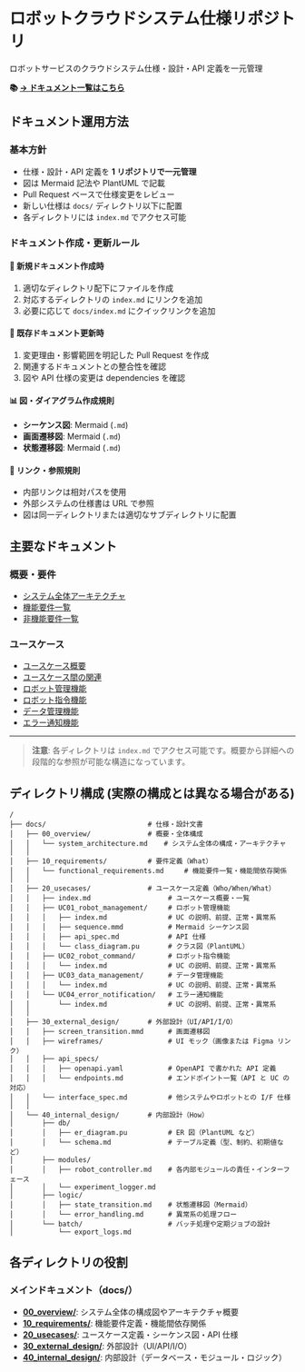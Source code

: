 # ロボットクラウドシステム仕様リポジトリ

ロボットサービスのクラウドシステム仕様・設計・API 定義を一元管理

**📚 [→ ドキュメント一覧はこちら](./docs/index.md)**

## ドキュメント運用方法

### 基本方針

- 仕様・設計・API 定義を **1 リポジトリで一元管理**
- 図は Mermaid 記法や PlantUML で記載
- Pull Request ベースで仕様変更をレビュー
- 新しい仕様は `docs/` ディレクトリ以下に配置
- 各ディレクトリには `index.md` でアクセス可能

### ドキュメント作成・更新ルール

#### 📝 新規ドキュメント作成時

1. 適切なディレクトリ配下にファイルを作成
2. 対応するディレクトリの `index.md` にリンクを追加
3. 必要に応じて `docs/index.md` にクイックリンクを追加

#### 🔄 既存ドキュメント更新時

1. 変更理由・影響範囲を明記した Pull Request を作成
2. 関連するドキュメントとの整合性を確認
3. 図や API 仕様の変更は dependencies を確認

#### 📊 図・ダイアグラム作成規則

- **シーケンス図**: Mermaid (`.md`)
- **画面遷移図**: Mermaid (`.md`)
- **状態遷移図**: Mermaid (`.md`)

#### 🔗 リンク・参照規則

- 内部リンクは相対パスを使用
- 外部システムの仕様書は URL で参照
- 図は同一ディレクトリまたは適切なサブディレクトリに配置


## 主要なドキュメント

### 概要・要件

- [システム全体アーキテクチャ](./docs/00_overview/system_architecture.md)
- [機能要件一覧](./docs/10_requirements/functional_requirements.md)
- [非機能要件一覧](./docs/10_requirements/non_functional_requirements.md)

### ユースケース

- [ユースケース概要](./docs/20_usecases/index.md)
- [ユースケース間の関連](./docs/20_usecases/usecase_relationships.md)
- [ロボット管理機能](./docs/20_usecases/UC01_robot_management/index.md)
- [ロボット指令機能](./docs/20_usecases/UC02_robot_command/index.md)
- [データ管理機能](./docs/20_usecases/UC03_data_management/index.md)
- [エラー通知機能](./docs/20_usecases/UC04_error_notification/index.md)

---

> **注意**: 各ディレクトリは `index.md` でアクセス可能です。概要から詳細への段階的な参照が可能な構造になっています。

## ディレクトリ構成 (実際の構成とは異なる場合がある)

```
/
├── docs/                         # 仕様・設計文書
│   ├── 00_overview/              # 概要・全体構成
│   │   └── system_architecture.md    # システム全体の構成・アーキテクチャ
│   │
│   ├── 10_requirements/          # 要件定義（What）
│   │   └── functional_requirements.md     # 機能要件一覧・機能間依存関係
│   │
│   ├── 20_usecases/              # ユースケース定義（Who/When/What）
│   │   ├── index.md                   # ユースケース概要・一覧
│   │   ├── UC01_robot_management/     # ロボット管理機能
│   │   │   ├── index.md               # UC の説明、前提、正常・異常系
│   │   │   ├── sequence.mmd           # Mermaid シーケンス図
│   │   │   ├── api_spec.md            # API 仕様
│   │   │   └── class_diagram.pu       # クラス図（PlantUML）
│   │   ├── UC02_robot_command/        # ロボット指令機能
│   │   │   └── index.md               # UC の説明、前提、正常・異常系
│   │   ├── UC03_data_management/      # データ管理機能
│   │   │   └── index.md               # UC の説明、前提、正常・異常系
│   │   └── UC04_error_notification/   # エラー通知機能
│   │       └── index.md               # UC の説明、前提、正常・異常系
│   │
│   ├── 30_external_design/       # 外部設計（UI/API/I/O）
│   │   ├── screen_transition.mmd      # 画面遷移図
│   │   ├── wireframes/                # UI モック（画像または Figma リンク）
│   │   ├── api_specs/
│   │   │   ├── openapi.yaml           # OpenAPI で書かれた API 定義
│   │   │   └── endpoints.md           # エンドポイント一覧（API と UC の対応）
│   │   └── interface_spec.md          # 他システムやロボットとの I/F 仕様
│   │
│   └── 40_internal_design/       # 内部設計（How）
│       ├── db/
│       │   ├── er_diagram.pu          # ER 図（PlantUML など）
│       │   └── schema.md              # テーブル定義（型、制約、初期値など）
│       ├── modules/
│       │   ├── robot_controller.md    # 各内部モジュールの責任・インターフェース
│       │   └── experiment_logger.md
│       ├── logic/
│       │   ├── state_transition.md    # 状態遷移図（Mermaid）
│       │   └── error_handling.md      # 異常系の処理フロー
│       └── batch/                     # バッチ処理や定期ジョブの設計
│           └── export_logs.md
```

## 各ディレクトリの役割

### メインドキュメント（docs/）

- **[00_overview/](./docs/00_overview/)**: システム全体の構成図やアーキテクチャ概要
- **[10_requirements/](./docs/10_requirements/)**: 機能要件定義・機能間依存関係
- **[20_usecases/](./docs/20_usecases/)**: ユースケース定義・シーケンス図・API 仕様
- **[30_external_design/](./docs/30_external_design/)**: 外部設計（UI/API/I/O）
- **[40_internal_design/](./docs/40_internal_design/)**: 内部設計（データベース・モジュール・ロジック）
